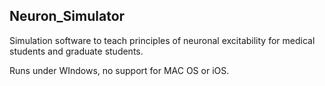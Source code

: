 ## Neuron_Simulator
Simulation software to teach principles of neuronal excitability for medical students and graduate students.

Runs under WIndows, no support for MAC OS or iOS.

